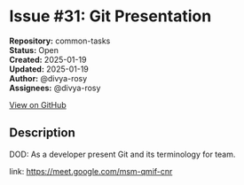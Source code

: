 # Issue #31: Git Presentation

**Repository:** common-tasks  
**Status:** Open  
**Created:** 2025-01-19  
**Updated:** 2025-01-19  
**Author:** @divya-rosy  
**Assignees:** @divya-rosy  

[View on GitHub](https://github.com/Simtestlab/common-tasks/issues/31)

## Description

DOD: As a developer present Git and its terminology for team.

link: https://meet.google.com/msm-qmif-cnr
